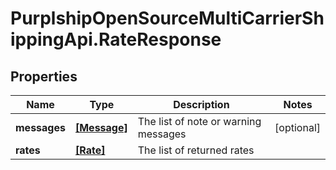 # PurplshipOpenSourceMultiCarrierShippingApi.RateResponse

## Properties
Name | Type | Description | Notes
------------ | ------------- | ------------- | -------------
**messages** | [**[Message]**](Message.md) | The list of note or warning messages | [optional] 
**rates** | [**[Rate]**](Rate.md) | The list of returned rates | 
